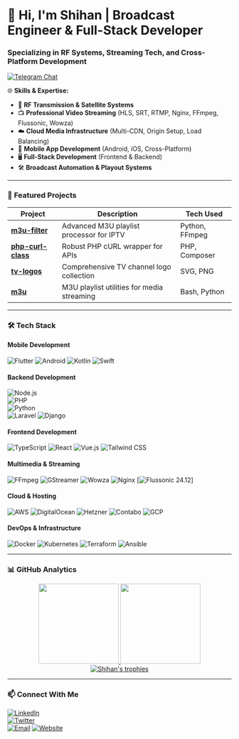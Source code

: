 # 📡 Hi, I'm Shihan | Broadcast Engineer & Full-Stack Developer  

### **Specializing in RF Systems, Streaming Tech, and Cross-Platform Development**  
[![Telegram Chat](https://img.shields.io/badge/Chat_on_Telegram-2CA5E0?style=for-the-badge&logo=telegram&logoColor=white)](https://t.me/shihan84)


🌐 **Skills & Expertise:**  
- 📡 **RF Transmission & Satellite Systems**  
- 📺 **Professional Video Streaming** (HLS, SRT, RTMP, Nginx, FFmpeg, Flussonic, Wowza)  
- ☁️ **Cloud Media Infrastructure** (Multi-CDN, Origin Setup, Load Balancing)  
- 📱 **Mobile App Development** (Android, iOS, Cross-Platform)  
- 🖥️ **Full-Stack Development** (Frontend & Backend)  
- 🛠 **Broadcast Automation & Playout Systems**  

---

### 🔧 **Featured Projects**  
| Project | Description | Tech Used |
|---------|-------------|-----------|
| [**m3u-filter**](https://github.com/shihan84/m3u-filter) | Advanced M3U playlist processor for IPTV | Python, FFmpeg |
| [**php-curl-class**](https://github.com/shihan84/php-curl-class) | Robust PHP cURL wrapper for APIs | PHP, Composer |
| [**tv-logos**](https://github.com/shihan84/tv-logos) | Comprehensive TV channel logo collection | SVG, PNG |
| [**m3u**](https://github.com/shihan84/m3u) | M3U playlist utilities for media streaming | Bash, Python |

---

### 🛠 **Tech Stack**  

#### **Mobile Development**  
![Flutter](https://img.shields.io/badge/Flutter-02569B?logo=flutter&logoColor=white)
![Android](https://img.shields.io/badge/Android-3DDC84?logo=android&logoColor=white)
![Kotlin](https://img.shields.io/badge/Kotlin-7F52FF?logo=kotlin&logoColor=white)
![Swift](https://img.shields.io/badge/Swift-F05138?logo=swift&logoColor=white)

#### **Backend Development**  
![Node.js](https://img.shields.io/badge/Node.js-339933?logo=node.js&logoColor=white)  
![PHP](https://img.shields.io/badge/PHP-777BB4?logo=php&logoColor=white)  
![Python](https://img.shields.io/badge/Python-3776AB?logo=python&logoColor=white)  
![Laravel](https://img.shields.io/badge/Laravel-FF2D20?logo=laravel&logoColor=white)
![Django](https://img.shields.io/badge/Django-092E20?logo=django&logoColor=white)

#### **Frontend Development**  
![TypeScript](https://img.shields.io/badge/TypeScript-3178C6?logo=typescript&logoColor=white)
![React](https://img.shields.io/badge/React-61DAFB?logo=react&logoColor=black)
![Vue.js](https://img.shields.io/badge/Vue.js-4FC08D?logo=vue.js&logoColor=white)
![Tailwind CSS](https://img.shields.io/badge/Tailwind_CSS-06B6D4?logo=tailwind-css&logoColor=white)

#### **Multimedia & Streaming**  
![FFmpeg](https://img.shields.io/badge/FFmpeg-007808?logo=ffmpeg&logoColor=white)
![GStreamer](https://img.shields.io/badge/GStreamer-FF6600?logo=gstreamer&logoColor=white)
![Wowza](https://img.shields.io/badge/Wowza-FF6600?logo=wowza&logoColor=white)
![Nginx](https://img.shields.io/badge/Nginx-009639?logo=nginx&logoColor=white)
[![Flussonic 24.12](https://img.shields.io/badge/Flussonic_Media_Server-24.12-orange?logo=flussonic&logoColor=white)]

#### **Cloud & Hosting**  
![AWS](https://img.shields.io/badge/AWS-232F3E?logo=amazon-aws&logoColor=white)
![DigitalOcean](https://img.shields.io/badge/Digital_Ocean-0080FF?logo=digitalocean&logoColor=white)
![Hetzner](https://img.shields.io/badge/Hetzner-D50C2D?logo=hetzner&logoColor=white)
![Contabo](https://img.shields.io/badge/Contabo-003366?logo=contabo&logoColor=white)
![GCP](https://img.shields.io/badge/Google_Cloud-4285F4?logo=google-cloud&logoColor=white)

#### **DevOps & Infrastructure**  
![Docker](https://img.shields.io/badge/Docker-2496ED?logo=docker&logoColor=white)
![Kubernetes](https://img.shields.io/badge/Kubernetes-326CE5?logo=kubernetes&logoColor=white)
![Terraform](https://img.shields.io/badge/Terraform-7B42BC?logo=terraform&logoColor=white)
![Ansible](https://img.shields.io/badge/Ansible-EE0000?logo=ansible&logoColor=white)

---

### 📊 **GitHub Analytics**  
<div align="center">
  <a href="https://github.com/shihan84">
    <img height="180em" src="https://github-readme-stats.vercel.app/api?username=shihan84&show_icons=true&theme=dark&include_all_commits=true" />
    <img height="180em" src="https://github-readme-stats.vercel.app/api/top-langs/?username=shihan84&layout=compact&theme=dark" />
  </a>
</div>

<div align="center">
  <a href="https://github.com/shihan84">
    <img src="https://github-profile-trophy.vercel.app/?username=shihan84&theme=darkhub&row=2&column=4&margin-w=15&margin-h=15" alt="Shihan's trophies" />
  </a>
</div>

---

### 📫 **Connect With Me**  
[![LinkedIn](https://img.shields.io/badge/LinkedIn-0A66C2?logo=linkedin)](https://www.linkedin.com/in/yourprofile)  
[![Twitter](https://img.shields.io/badge/Twitter-1DA1F2?logo=twitter)](https://twitter.com/yourhandle)  
[![Email](https://img.shields.io/badge/Email-D14836?logo=gmail&logoColor=white)](mailto:your.email@example.com)
[![Website](https://img.shields.io/badge/Website-4285F4?logo=google-chrome&logoColor=white)](https://yourwebsite.com)
